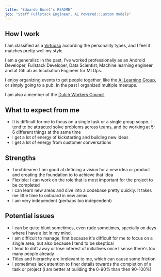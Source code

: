 ```yaml
---
title: "Eduardo Bonet's README"
job: "Staff Fullstack Engineer, AI Powered::Custom Models"
---
```


## How I work

I am classified as a [Virtuoso](https://www.16personalities.com/) according the personality types, and I feel it matches pretty well my style.

I am a generalist: in the past, I've worked professionally as an Android Developer, Fullstack Developer, Data Scientist, Machine learning engineer and at GitLab as Incubation Engineer for MLOps. 

I enjoy organizing events to get people together, like the [AI Learning Group](https://gitlab.com/gitlab-org/ai-powered/custom-models/custom-models/-/issues/32), or simply going to a pub. In the past I organized multiple meetups. 

I am also a member of the [Dutch Workers Council](https://internal.gitlab.com/handbook/legal-and-corporate-affairs/legal-and-compliance/netherlands/).

## What to expect from me

- It is difficult for me to focus on a single task or a single group scope. I tend to be attracted solve problems across teams, and be working at 5-6 different things at the same time
- I get a lot of energy of kickstarting and building new ideas
- I get a lot of energy from customer conversations

## Strengths

- Torchbearer: I am good at defining a vision for a new idea or product and creating the foundation to to achieve that idea
- Flexible: I can work on the role that is most important for the project to be completed
- I can learn new areas and dive into a codebase pretty quickly. It takes me little time to onboard in new areas.
- I am very independent (perhaps too independent)

## Potential issues

- I can be quite blunt sometimes, even rude sometimes, specially on days where I have a lot in my mind.
- I am difficult to manage, first because it's difficult for me to focus on a single area, but also because I tend to be skeptical
- I tend to drift away or lose interest of initiatives once I sense there's too many people already
- Titles and hierarchy are irrelevant to me, which can cause some friction
- I sometimes lack attention to finer details towards the completion of a task or project (i am better at building the 0-90% than then 90-100%)

